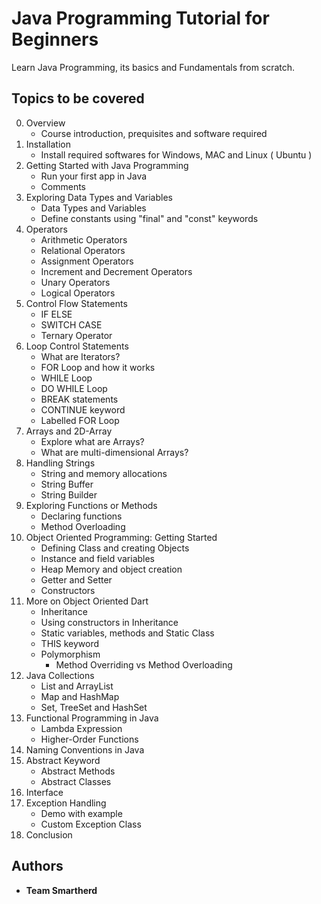# Java Programming Tutorial for Beginners 
Learn Java Programming, its basics and Fundamentals from scratch.

## Topics to be covered
0. Overview
    - Course introduction, prequisites and software required
1. Installation
    - Install required softwares for Windows, MAC and Linux ( Ubuntu )
2. Getting Started with Java Programming
    - Run your first app in Java
    - Comments
3. Exploring Data Types and Variables 
    - Data Types and Variables
    - Define constants using "final" and "const" keywords
4. Operators 
    - Arithmetic Operators
    - Relational Operators
    - Assignment Operators
    - Increment and Decrement Operators
    - Unary Operators
    - Logical Operators
5. Control Flow Statements 
    - IF ELSE 
    - SWITCH CASE 
    - Ternary Operator 
6. Loop Control Statements 
    - What are Iterators?
    - FOR Loop and how it works
    - WHILE Loop
    - DO WHILE Loop 
    - BREAK statements 
    - CONTINUE keyword 
    - Labelled FOR Loop 
7. Arrays and 2D-Array
    - Explore what are Arrays?
    - What are multi-dimensional Arrays?
8. Handling Strings
    - String and memory allocations 
    - String Buffer 
    - String Builder 
9. Exploring Functions or Methods 
    - Declaring functions  
    - Method Overloading 
10. Object Oriented Programming: Getting Started 
    - Defining Class and creating Objects
    - Instance and field variables 
    - Heap Memory and object creation 
    - Getter and Setter 
    - Constructors
11. More on Object Oriented Dart 
    - Inheritance
    - Using constructors in Inheritance
    - Static variables, methods and Static Class 
    - THIS keyword 
    - Polymorphism 
      - Method Overriding vs Method Overloading 
12. Java Collections 
    - List and ArrayList
    - Map and HashMap
    - Set, TreeSet and HashSet 
13. Functional Programming in Java 
    - Lambda Expression
    - Higher-Order Functions
14. Naming Conventions in Java 
15. Abstract Keyword
    - Abstract Methods 
    - Abstract Classes 
16. Interface 
17. Exception Handling
    - Demo with example
    - Custom Exception Class 
18. Conclusion 

## Authors

* **Team Smartherd** 
